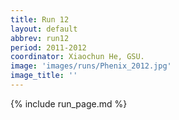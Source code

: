 ```yaml
---
title: Run 12
layout: default
abbrev: run12
period: 2011-2012
coordinator: Xiaochun He, GSU.
image: 'images/runs/Phenix_2012.jpg'
image_title: ''
---
```

{% include run_page.md %}
